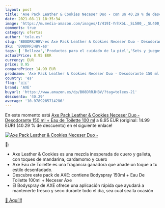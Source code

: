```yaml
---
layout: post
title: 'Axe Pack Leather & Cookies Neceser Duo - con un 40.29 % de descuento'
date: 2021-08-11 18:35:34
image: 'https://m.media-amazon.com/images/I/419I-YrhXbL._SL500_._SL400_.jpg'
comments: true
category: ofertas
author: 'tole.es'
slug: 'B08DRRJHBV-es Axe Pack Leather & Cookies Neceser Duo - Desodorante 150...'
sku: 'B08DRRJHBV-es'
tags: [ 'Belleza','Productos para el cuidado de la piel','Sets y juegos para el cuidado de la piel','axe','de','eau','toilette', ]
actualPrice: 8.95 EUR
currency: EUR
price: 8.95
comparePrice: 14.99 EUR
prodname: 'Axe Pack Leather & Cookies Neceser Duo - Desodorante 150 ml + Eau de Toilette 100 ml'
country: 'es'
flag: '🇪🇸'
brand: 'AXE'
buyurl: 'https://www.amazon.es/dp/B08DRRJHBV/?tag=tolees-21'
descuento: '40.29'
average: '10.0789285714286'
---
```


En este momento está [Axe Pack Leather & Cookies Neceser Duo - Desodorante 150 ml + Eau de Toilette 100 ml](https://www.amazon.es/dp/B08DRRJHBV/?tag=tolees-21) a 8.95 EUR (original: 14.99 EUR) (40.29 %  de descuento) en el siguiente enlace!

[![Axe Pack Leather & Cookies Neceser Duo -](https://m.media-amazon.com/images/I/419I-YrhXbL._SL500_._SL400_.jpg)](https://www.amazon.es/dp/B08DRRJHBV/?tag=tolees-21)

🔎:

- Axe Leather & Cookies es una mezcla inesperada de cuero y galleta, con toques de mandarina, cardamomo y cuero
- Axe Eau de Toilette es una fragancia ganadora que añade un toque a tu estilo desenfadado.
- Descubre este pack de AXE: contiene Bodyspray 150ml + Eau De Toilette 100ml + Neceser Axe
- El Bodyspray de AXE ofrece una aplicación rápida que ayudará a mantenerte fresco y seco durante todo el día, sea cual sea la ocasión

[🛒 Aquí!!!](https://www.amazon.es/dp/B08DRRJHBV/?tag=tolees-21)
